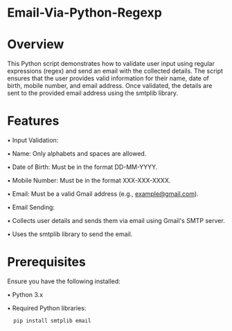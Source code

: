 # Email-Via-Python-Regexp

# Overview
This Python script demonstrates how to validate user input using regular expressions (regex) and send an email with the collected details. The script ensures that the user provides valid information for their name, date of birth, mobile number, and email address. Once validated, the details are sent to the provided email address using the smtplib library.

# Features
• Input Validation:

   • Name: Only alphabets and spaces are allowed.
   
   • Date of Birth: Must be in the format DD-MM-YYYY.

   • Mobile Number: Must be in the format XXX-XXX-XXXX.

   • Email: Must be a valid Gmail address (e.g., example@gmail.com).

 • Email Sending:

   • Collects user details and sends them via email using Gmail's SMTP server.

   • Uses the smtplib library to send the email.

 # Prerequisites
 Ensure you have the following installed:

  •  Python 3.x

  •  Required Python libraries:

      pip install smtplib email
